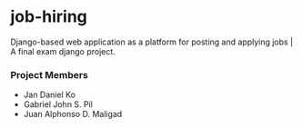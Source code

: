 # job-hiring
Django-based web application as a platform for posting and applying jobs | A final exam django project.

### Project Members
* Jan Daniel Ko
* Gabriel John S. Pil
* Juan Alphonso D. Maligad
